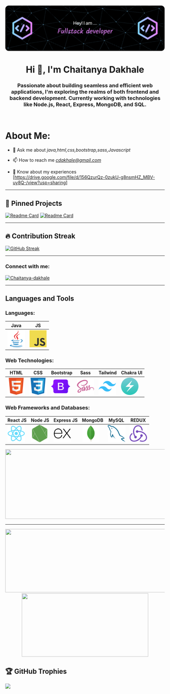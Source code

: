 ![Header](./pic.png)
<h1 align="center">Hi 👋, I'm Chaitanya Dakhale</h1>
<h3 align="center">Passionate about building seamless and efficient web applications, I'm exploring the realms of both frontend and backend development. Currently working with technologies like Node.js, React, Express, MongoDB, and SQL.</h3>

<div id="header" align="center">
  <img src="https://komarev.com/ghpvc/?username=Chaitanya-05&style=for-the-badge&color=orange" alt=""/>
</div>


#  About Me:

- 💬 Ask me about *java,html,css,bootstrap,sass,Javascript*<br>

- 📫 How to reach me *cdakhale@gmail.com*

- 📄 Know about my experiences [https://drive.google.com/file/d/156QzurQz-0zukU-g8nsmHZ_MBV-uy8Q-/view?usp=sharing]


---


## 📌 Pinned Projects

[![Readme Card](https://github-readme-stats.vercel.app/api/pin/?username=Chaitanya-05&repo=Equality-Eclipse_044)](https://github.com/Chaitanya-05/Equality-Eclipse_044)
[![Readme Card](https://github-readme-stats.vercel.app/api/pin/?username=YOUR_USERNAME&repo=REPO_NAME2)](https://github.com/YOUR_USERNAME/REPO_NAME2)



---


## 🔥 Contribution Streak

[![GitHub Streak](https://streak-stats.demolab.com/?user=Chaitanya-05)](https://git.io/streak-stats)


---

<h3 align="left">Connect with me:</h3>
<p align="left">
  <a href="https://www.linkedin.com/in/chaitanyadakhale/" target="blank">
    <img align="center" src="https://raw.githubusercontent.com/rahuldkjain/github-profile-readme-generator/master/src/images/icons/Social/linked-in-alt.svg" alt="Chaitanya-dakhale" height="30" width="40" />
  </a>
  
</a>

</p>

---

## Languages and Tools 
<div>

### Languages:
| Java | JS | 
|----------|----------|
|  <img src="https://github.com/devicons/devicon/blob/master/icons/java/java-original.svg" title="Python"  alt="Python" width="55" height="55"/>  |  <img src="https://github.com/devicons/devicon/blob/master/icons/javascript/javascript-original.svg" title="JavaScript" alt="JavaScript" width="55" height="55"/> | 

  
### Web Technologies:


| HTML | CSS | Bootstrap | Sass | Tailwind | Chakra UI | 
|----------|----------|----------|----------|----------|----------|
|  <img src="https://github.com/devicons/devicon/blob/master/icons/html5/html5-original.svg" title="html5"  alt="html5" width="55" height="55"/>|  <img src="https://github.com/devicons/devicon/blob/master/icons/css3/css3-original.svg" title="CSS3"  alt="CSS3" width="55" height="55"/>|  <img src="https://github.com/devicons/devicon/blob/master/icons/bootstrap/bootstrap-original.svg" title="bootstrap" alt="bootstrap" width="60" height="55"/>|  <img src="https://github.com/devicons/devicon/blob/master/icons/sass/sass-original.svg" title="Sass" alt="Sass" width="55" height="55"/>|  <img src="https://github.com/devicons/devicon/blob/master/icons/tailwindcss/tailwindcss-original.svg" title="Tailwind" alt="Tailwind" width="55" height="55"/>|  <img src="https://github.com/chakra-ui/chakra-ui/blob/main/media/logomark-colored.svg" title="Chakra" alt="Chakra" width="55" height="55"/>| 


### Web Frameworks and Databases:


| React JS | Node JS | Express JS | MongoDB | MySQL | REDUX |
|----------|----------|----------|----------|----------|----------|
|<img src="https://github.com/devicons/devicon/blob/master/icons/react/react-original.svg" title="React" alt="React" width="55" height="55"/>|<img src="https://github.com/devicons/devicon/blob/master/icons/nodejs/nodejs-plain.svg" title="Node" alt="Node" width="55" height="55"/>|<img src="https://github.com/devicons/devicon/blob/master/icons/express/express-original.svg" title="Express" alt="Express" width="55" height="55"/>|<img src="https://github.com/devicons/devicon/blob/master/icons/mongodb/mongodb-original.svg" title="MongoDB" alt="MongoDB" width="55" height="55"/>|<img src="https://github.com/devicons/devicon/blob/master/icons/mysql/mysql-original.svg" title="Mysql" alt="Mysql" width="55" height="55"/>|<img src="https://github.com/devicons/devicon/blob/master/icons/redux/redux-original.svg" title="Redux" alt="Redux" width="55" height="55"/>|



  
<p align="center">
  <img width="800" height="220" src="https://github-readme-streak-stats.herokuapp.com/?user=Chaitanya-05&theme=merko&hide_border=true&border_radius=5&card_width=800">
</p>

---


<p align="center">
  <img width="600" height="200" src="https://github-readme-stats.vercel.app/api?username=Chaitanya-05&theme=merko&show_icons=true"><br/>
  <img width="400" height="200" src="https://github-readme-stats.vercel.app/api/top-langs/?username=Chaitanya-05&theme=merko&size_weight=0.15&count_weight=0.5&layout=compact">
</p>
 

## 🏆 GitHub Trophies
![](https://github-profile-trophy.vercel.app/?username=Chaitanya-05&theme=matrix&no-frame=false&no-bg=false&margin-w=6)
